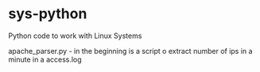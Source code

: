 sys-python
==========

Python code to work with Linux Systems

apache_parser.py - in the beginning is a script o extract number of ips in a minute in a access.log
